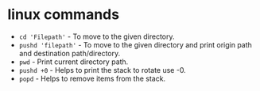 # linux commands
- `cd 'Filepath'` - To move to the given directory.
- `pushd 'filepath'` - To move to the given directory and print origin path and destination path/directory.
- `pwd` - Print current directory path.
- `pushd +0` - Helps to print the stack to rotate use -0.
- `popd` - Helps to remove items from the stack.